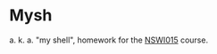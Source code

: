 Mysh
====

a. k. a. "my shell", homework for the [NSWI015](https://devnull-cz.github.io/unix-linux-prog-in-c/) course.